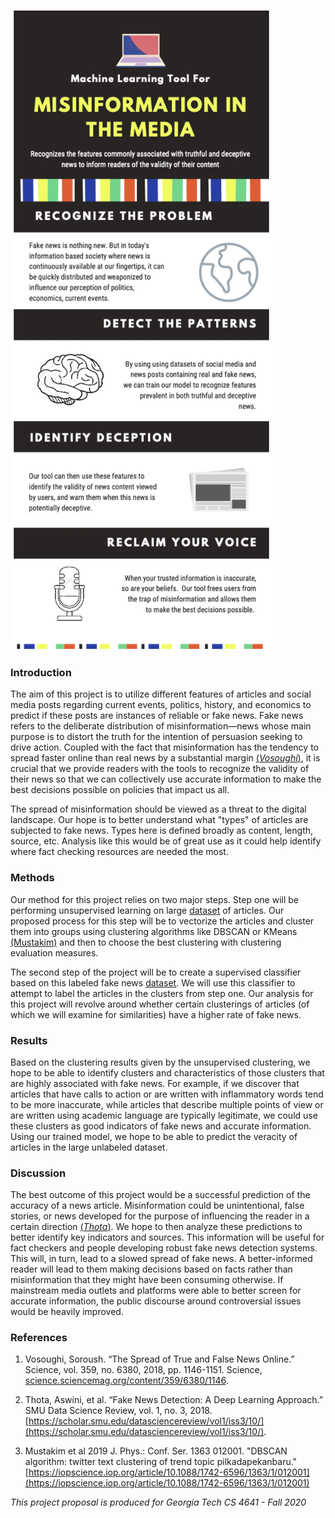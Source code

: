 ![Image](infographic.png)

### Introduction

The aim of this project is to utilize different features of articles and social media posts regarding current events, politics, history, and economics to predict if these posts are instances of reliable or fake news. Fake news refers to the deliberate distribution of misinformation—news whose main purpose is to distort the truth for the intention of persuasion seeking to drive action. Coupled with the fact that misinformation has the tendency to spread faster online than real news by a substantial margin [(*Vosoughi*)](http://science.sciencemag.org/content/359/6380/1146), it is crucial that we provide readers with the tools to recognize the validity of their news so that we can collectively use accurate information to make the best decisions possible on policies that impact us all.
 
The spread of misinformation should be viewed as a threat to the digital landscape. Our hope is to better understand what "types" of articles are subjected to fake news. Types here is defined broadly as content, length, source, etc. Analysis like this would be of great use as it could help identify where fact checking resources are needed the most.

### Methods
Our method for this project relies on two major steps. Step one will be performing unsupervised learning on large [dataset](https://www.kaggle.com/snapcrack/all-the-news) of articles. Our proposed process for this step will be to vectorize the articles and cluster them into groups using clustering algorithms like DBSCAN or KMeans [(Mustakim)](https://iopscience.iop.org/article/10.1088/1742-6596/1363/1/012001) and then to choose the best clustering with clustering evaluation measures.
 
The second step of the project will be to create a supervised classifier based on this labeled fake news [dataset](https://ieee-dataport.org/open-access/fnid-fake-news-inference-dataset). We will use this classifier to attempt to label the articles in the clusters from step one. Our analysis for this project will revolve around whether certain clusterings of articles (of which we will examine for similarities) have a higher rate of fake news.

### Results
Based on the clustering results given by the unsupervised clustering, we hope to be able to identify clusters and characteristics of those clusters that are highly associated with fake news. For example, if we discover that articles that have calls to action or are written with inflammatory words tend to be more inaccurate, while articles that describe multiple points of view or are written using academic language are typically legitimate, we could use these clusters as good indicators of fake news and accurate information. Using our trained model, we hope to be able to predict the veracity of articles in the large unlabeled dataset.

### Discussion

The best outcome of this project would be a successful prediction of the accuracy of a news article. Misinformation could be unintentional, false stories, or news developed for the purpose of influencing the reader in a certain direction [(_Thota_)](https://scholar.smu.edu/datasciencereview/vol1/iss3/10/). We hope to then analyze these predictions to better identify key indicators and sources. This information will be useful for fact checkers and people developing robust fake news detection systems. This will, in turn, lead to a slowed spread of fake news. A better-informed reader will lead to them making decisions based on facts rather than misinformation that they might have been consuming otherwise. If mainstream media outlets and platforms were able to better screen for accurate information, the public discourse around controversial issues would be heavily improved.

### References

1. Vosoughi, Soroush. “The Spread of True and False News Online.” Science, vol. 359, no. 6380, 2018, pp. 1146-1151. Science, [science.sciencemag.org/content/359/6380/1146](http://science.sciencemag.org/content/359/6380/1146).

2. Thota, Aswini, et al. “Fake News Detection: A Deep Learning Approach.” SMU Data Science Review, vol. 1, no. 3, 2018. [https://scholar.smu.edu/datasciencereview/vol1/iss3/10/](https://scholar.smu.edu/datasciencereview/vol1/iss3/10/).

3. Mustakim et al 2019 J. Phys.: Conf. Ser. 1363 012001. "DBSCAN algorithm: twitter text clustering of trend topic pilkadapekanbaru." [https://iopscience.iop.org/article/10.1088/1742-6596/1363/1/012001](https://iopscience.iop.org/article/10.1088/1742-6596/1363/1/012001)

_This project proposal is produced for Georgia Tech CS 4641 - Fall 2020_
